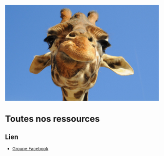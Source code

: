 ![mascotte](https://github.com/cnvpoilsauxpieds/documentation/blob/master/media/mascotte.jpeg)

# Toutes nos ressources

## Lien
- [Groupe Facebook](https://www.facebook.com/groups/1401618046569855/)


